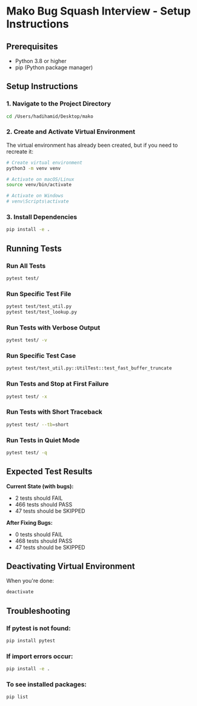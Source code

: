 # Mako Bug Squash Interview - Setup Instructions

## Prerequisites
- Python 3.8 or higher
- pip (Python package manager)

## Setup Instructions

### 1. Navigate to the Project Directory
```bash
cd /Users/hadihamid/Desktop/mako
```

### 2. Create and Activate Virtual Environment
The virtual environment has already been created, but if you need to recreate it:

```bash
# Create virtual environment
python3 -m venv venv

# Activate on macOS/Linux
source venv/bin/activate

# Activate on Windows
# venv\Scripts\activate
```

### 3. Install Dependencies
```bash
pip install -e .
```

## Running Tests

### Run All Tests
```bash
pytest test/
```

### Run Specific Test File
```bash
pytest test/test_util.py
pytest test/test_lookup.py
```

### Run Tests with Verbose Output
```bash
pytest test/ -v
```

### Run Specific Test Case
```bash
pytest test/test_util.py::UtilTest::test_fast_buffer_truncate
```

### Run Tests and Stop at First Failure
```bash
pytest test/ -x
```

### Run Tests with Short Traceback
```bash
pytest test/ --tb=short
```

### Run Tests in Quiet Mode
```bash
pytest test/ -q
```

## Expected Test Results

**Current State (with bugs):**
- 2 tests should FAIL
- 466 tests should PASS
- 47 tests should be SKIPPED

**After Fixing Bugs:**
- 0 tests should FAIL
- 468 tests should PASS
- 47 tests should be SKIPPED

## Deactivating Virtual Environment
When you're done:
```bash
deactivate
```

## Troubleshooting

### If pytest is not found:
```bash
pip install pytest
```

### If import errors occur:
```bash
pip install -e .
```

### To see installed packages:
```bash
pip list
```

